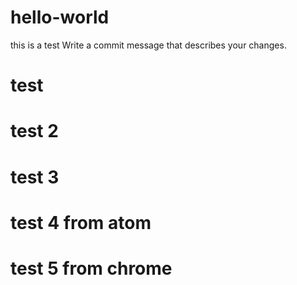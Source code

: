# hello-world
this is a test
Write a commit message that describes your changes.
# test
# test 2
# test 3
# test 4 from atom
# test 5 from chrome
